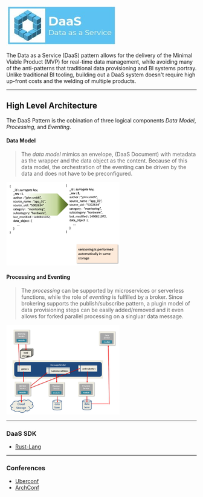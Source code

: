 ![DaaS](./img/cover-small.jpg?raw=true)

The Data as a Service (DaaS) pattern allows for the delivery of the Minimal Viable Product (MVP) for real-time data management, while avoiding many of the anti-patterns that traditional data provisioning and BI systems portray. Unlike traditional BI tooling, building out a DaaS system doesn't require high up-front costs and the welding of multiple products.

---

## High Level Architecture
The DaaS Pattern is the cobination of three logical components _Data Model_, _Processing_, and _Eventing_.

#### Data Model
> The _data model_ mimics an envelope, (DaaS Document) with metadata as the wrapper and the data object as the content. Because of this data model, the orchestration of the eventing can be driven by the data and does not have to be preconfigured.

<img src="./img/arch-data-model.png" alt="Metadata Wrapper Data Model" width="300"/>

#### Processing and Eventing
> The _processing_ can be supported by microservices or serverless functions, while the role of _eventing_ is fulfilled by a broker. Since brokering supports the publish/subscribe pattern, a plugin model of data provisioning steps can be easily added/removed and it even allows for forked parallel processing on a singluar data message.  

<img src="./img/arch-brokering.png" alt="Brokering wiht Microservices" width="300"/>

---

### DaaS SDK
+ [Rust-Lang](https://crates.io/crates/daas)

---

### Conferences
+ [Uberconf](https://uberconf.com)
+ [ArchConf](https://archconf.com/)
